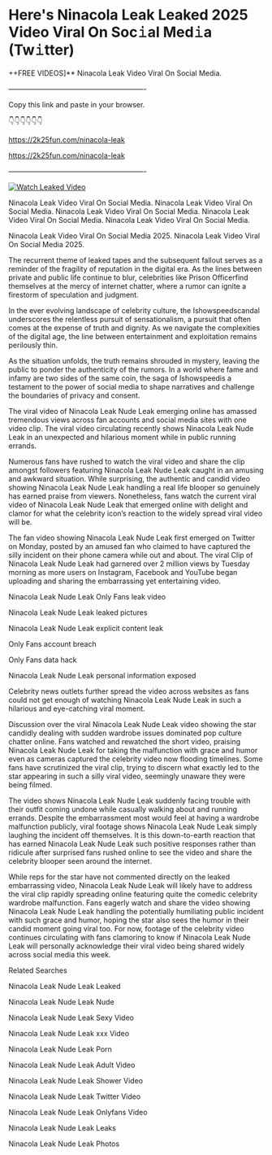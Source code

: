 # Here's Ninacola Leak Leaked 2025 Video Viral On Soc𝚒al Med𝚒a (Tw𝚒tter)

++FREE VIDEOS]** Ninacola Leak Video Viral On Social Media.

———————————————————-

Copy this link and paste in your browser.

👇👇👇👇👇👇

https://2k25fun.com/ninacola-leak

https://2k25fun.com/ninacola-leak

———————————————————-

[![Watch Leaked Video](https://miro.medium.com/v2/resize:fit:828/format:webp/1*cilzJN44JGOrTw9NJCrNHA.gif "Watch Leaked Video")](https://2k25fun.com/ninacola-leak)

Ninacola Leak Video Viral On Social Media. Ninacola Leak Video Viral On Social Media. Ninacola Leak Video Viral On Social Media. Ninacola Leak Video Viral On Social Media. Ninacola Leak Video Viral On Social Media.

Ninacola Leak Video Viral On Social Media 2025. Ninacola Leak Video Viral On Social Media 2025.

The recurrent theme of leaked tapes and the subsequent fallout serves as a reminder of the fragility of reputation in the digital era. As the lines between private and public life continue to blur, celebrities like Prison Officerfind themselves at the mercy of internet chatter, where a rumor can ignite a firestorm of speculation and judgment.

In the ever evolving landscape of celebrity culture, the Ishowspeedscandal underscores the relentless pursuit of sensationalism, a pursuit that often comes at the expense of truth and dignity. As we navigate the complexities of the digital age, the line between entertainment and exploitation remains perilously thin.

As the situation unfolds, the truth remains shrouded in mystery, leaving the public to ponder the authenticity of the rumors. In a world where fame and infamy are two sides of the same coin, the saga of Ishowspeedis a testament to the power of social media to shape narratives and challenge the boundaries of privacy and consent.

The viral video of Ninacola Leak Nude Leak emerging online has amassed tremendous views across fan accounts and social media sites with one video clip. The viral video circulating recently shows Ninacola Leak Nude Leak in an unexpected and hilarious moment while in public running errands.

Numerous fans have rushed to watch the viral video and share the clip amongst followers featuring Ninacola Leak Nude Leak caught in an amusing and awkward situation. While surprising, the authentic and candid video showing Ninacola Leak Nude Leak handling a real life blooper so genuinely has earned praise from viewers. Nonetheless, fans watch the current viral video of Ninacola Leak Nude Leak that emerged online with delight and clamor for what the celebrity icon’s reaction to the widely spread viral video will be.

The fan video showing Ninacola Leak Nude Leak first emerged on Twitter on Monday, posted by an amused fan who claimed to have captured the silly incident on their phone camera while out and about. The viral Clip of Ninacola Leak Nude Leak had garnered over 2 million views by Tuesday morning as more users on Instagram, Facebook and YouTube began uploading and sharing the embarrassing yet entertaining video.

Ninacola Leak Nude Leak Only Fans leak video

Ninacola Leak Nude Leak leaked pictures

Ninacola Leak Nude Leak explicit content leak

Only Fans account breach

Only Fans data hack

Ninacola Leak Nude Leak personal information exposed

Celebrity news outlets further spread the video across websites as fans could not get enough of watching Ninacola Leak Nude Leak in such a hilarious and eye-catching viral moment.

Discussion over the viral Ninacola Leak Nude Leak video showing the star candidly dealing with sudden wardrobe issues dominated pop culture chatter online. Fans watched and rewatched the short video, praising Ninacola Leak Nude Leak for taking the malfunction with grace and humor even as cameras captured the celebrity video now flooding timelines. Some fans have scrutinized the viral clip, trying to discern what exactly led to the star appearing in such a silly viral video, seemingly unaware they were being filmed.

The video shows Ninacola Leak Nude Leak suddenly facing trouble with their outfit coming undone while casually walking about and running errands. Despite the embarrassment most would feel at having a wardrobe malfunction publicly, viral footage shows Ninacola Leak Nude Leak simply laughing the incident off themselves. It is this down-to-earth reaction that has earned Ninacola Leak Nude Leak such positive responses rather than ridicule after surprised fans rushed online to see the video and share the celebrity blooper seen around the internet.

While reps for the star have not commented directly on the leaked embarrassing video, Ninacola Leak Nude Leak will likely have to address the viral clip rapidly spreading online featuring quite the comedic celebrity wardrobe malfunction. Fans eagerly watch and share the video showing Ninacola Leak Nude Leak handling the potentially humiliating public incident with such grace and humor, hoping the star also sees the humor in their candid moment going viral too. For now, footage of the celebrity video continues circulating with fans clamoring to know if Ninacola Leak Nude Leak will personally acknowledge their viral video being shared widely across social media this week.

Related Searches

Ninacola Leak Nude Leak Leaked

Ninacola Leak Nude Leak Nude

Ninacola Leak Nude Leak Sexy Video

Ninacola Leak Nude Leak xxx Video

Ninacola Leak Nude Leak Porn

Ninacola Leak Nude Leak Adult Video

Ninacola Leak Nude Leak Shower Video

Ninacola Leak Nude Leak Twitter Video

Ninacola Leak Nude Leak Onlyfans Video

Ninacola Leak Nude Leak Leaks

Ninacola Leak Nude Leak Photos